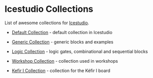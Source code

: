 # Icestudio Collections

List of awesome collections for [Icestudio](https://github.com/FPGAwars/icestudio).

* [Default Collection](https://github.com/FPGAwars/collection-default) -  default collection in Icestudio

* [Generic Collection](https://github.com/FPGAwars/collection-generic) - generic blocks and examples

* [Logic Collection](https://github.com/FPGAwars/collection-logic) -  logic gates, combinational and sequential blocks

* [Workshop Collection](https://github.com/FPGAwars/workshops/tree/master/2017-07-08-makespace-madrid/makespace-17) - collection used in workshops

* [Kefir I Collection](https://github.com/set-soft/collection-kefir_i) - collection for the Kéfir I board
